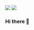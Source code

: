 <div class="contect">
<a href="https://velog.io/@heypop" target="_blank"><img src="https://img.shields.io/badge/Blog-09B3AF?style=flat&logo=vectorlogozone&logoColor=white"/></a>
<a href="https://www.google.com" target="_blank"><img src="https://img.shields.io/badge/hey@herenas.com-EA4335?style=flat&logo=gmail&logoColor=white"/></a>
</div>



### Hi there 👋

<!--
**heypoppop/heypoppop** is a ✨ _special_ ✨ repository because its `README.md` (this file) appears on your GitHub profile.

Here are some ideas to get you started:

- 🔭 I’m currently working on ...
- 🌱 I’m currently learning ...
- 👯 I’m looking to collaborate on ...
- 🤔 I’m looking for help with ...
- 💬 Ask me about ...
- 📫 How to reach me: ...
- 😄 Pronouns: ...
- ⚡ Fun fact: ...
-->
